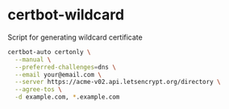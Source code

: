 # certbot-wildcard
Script for generating wildcard certificate

```bash
certbot-auto certonly \
  --manual \
  --preferred-challenges=dns \
  --email your@email.com \
  --server https://acme-v02.api.letsencrypt.org/directory \
  --agree-tos \
  -d example.com, *.example.com
```

